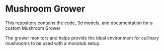 # Mushroom Grower
This repository contains the code, 3d models, and documentation for a custom Mushroom Grower

The grower monitors and helps provide the ideal environment for cullinary mushrooms to be used with a monotub setup. 
